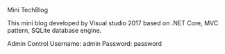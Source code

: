 
Mini TechBlog

This mini blog developed by Visual studio 2017 based on .NET Core, MVC pattern, SQLite database engine.

Admin Control
Username: admin
Password: password
